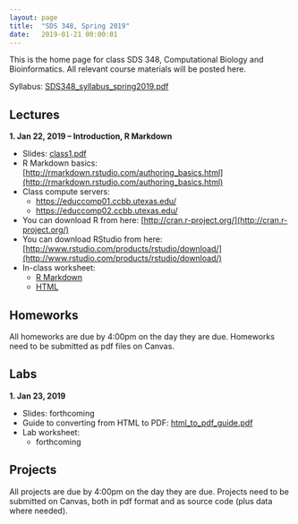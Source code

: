 ```yaml
---
layout: page
title:  "SDS 348, Spring 2019"
date:   2019-01-21 00:00:01
---
```

This is the home page for class SDS 348, Computational Biology and Bioinformatics. All relevant course materials will be posted here.

Syllabus: [SDS348_syllabus_spring2019.pdf](/classes/SDS348/SDS348_syllabus_spring2019.pdf)


## Lectures
**1. Jan 22, 2019 – Introduction, R Markdown**

* Slides: [class1.pdf](/classes/SDS348/2019_spring/slides/class1.pdf)
* R Markdown basics: [http://rmarkdown.rstudio.com/authoring_basics.html](http://rmarkdown.rstudio.com/authoring_basics.html)
* Class compute servers:
    - https://educcomp01.ccbb.utexas.edu/
    - https://educcomp02.ccbb.utexas.edu/
* You can download R from here: [http://cran.r-project.org/](http://cran.r-project.org/)
* You can download RStudio from here: [http://www.rstudio.com/products/rstudio/download/](http://www.rstudio.com/products/rstudio/download/)
* In-class worksheet:
    - [R Markdown](/classes/SDS348/2018_spring/worksheets/class1.Rmd)
    - [HTML](/classes/SDS348/2018_spring/worksheets/class1.html)

## Homeworks

All homeworks are due by 4:00pm on the day they are due. Homeworks need to be submitted as pdf files on Canvas.

## Labs

**1. Jan 23, 2019**

* Slides: forthcoming
* Guide to converting from HTML to PDF: [html_to_pdf_guide.pdf](/classes/SDS348/2018_spring/labs/html_to_pdf_guide.pdf)
* Lab worksheet:
    - forthcoming

## Projects

All projects are due by 4:00pm on the day they are due. Projects need to be submitted on Canvas, both in pdf format and as source code (plus data where needed).


